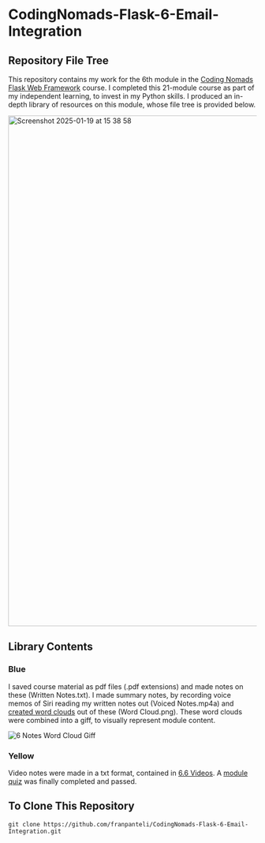 # CodingNomads-Flask-6-Email-Integration
## Repository File Tree
This repository contains my work for the 6th module in the [Coding Nomads Flask Web Framework](https://codingnomads.com/course/python-flask-web-framework) course. I completed this 21-module course as part of my independent learning, to invest in my Python skills. I produced an in-depth library of resources on this module, whose file tree is provided below. 

<img width="1035" alt="Screenshot 2025-01-19 at 15 38 58" src="https://github.com/user-attachments/assets/fe9bf29c-44de-4617-8b70-4d389536d2a7" />

## Library Contents
### Blue
I saved course material as pdf files (.pdf extensions) and made notes on these (Written Notes.txt). I made summary notes, by recording voice memos of Siri reading my written notes out (Voiced Notes.mp4a) and [created word clouds](https://wordart.com/create) out of these (Word Cloud.png). These word clouds were combined into a giff, to visually represent module content.

![6 Notes Word Cloud Giff](https://github.com/user-attachments/assets/4d628603-0dac-476d-bc46-73fea795545c)

### Yellow
Video notes were made in a txt format, contained in [6.6 Videos](https://github.com/franpanteli/CodingNomads-Flask-6-Email-Integration/tree/main/6.6%20Videos). A [module quiz](https://github.com/franpanteli/CodingNomads-Flask-6-Email-Integration/blob/main/6.5%20Quizzes/6.5%20Quiz%20Flask%20Templates.pdf) was finally completed and passed. 

## To Clone This Repository
```
git clone https://github.com/franpanteli/CodingNomads-Flask-6-Email-Integration.git
```
